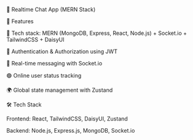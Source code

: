 💬 Realtime Chat App (MERN Stack)


🚀 Features

🌟 Tech stack: MERN (MongoDB, Express, React, Node.js) + Socket.io + TailwindCSS + DaisyUI

🔐 Authentication & Authorization using JWT

💬 Real-time messaging with Socket.io

🟢 Online user status tracking

🌍 Global state management with Zustand




🛠️ Tech Stack

Frontend: React, TailwindCSS, DaisyUI, Zustand

Backend: Node.js, Express.js, MongoDB, Socket.io
